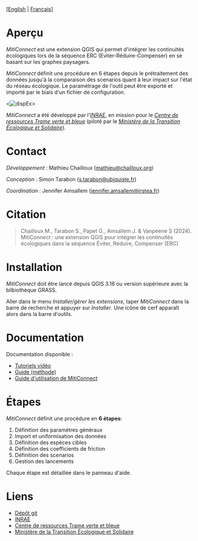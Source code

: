 
[[English](https://github.com/MathieuChailloux/MitiConnect/blob/main/docs/drafts/README.md) | [Français](https://github.com/MathieuChailloux/MitiConnect/blob/main/docs/drafts/README_fr.md)]

# Aperçu

*MitiConnect* est une extension QGIS qui permet d'intégrer les continuités écologiques lors de la séquence ERC (Eviter-Réduire-Compenser) en se basant sur les graphes paysagers.

*MitiConnect* définit une procédure en 6 étapes depuis le prétraitement des données jusqu'à la comparaison des scenarios quant à leur impact sur l'état du réseau écologique.
Le paramétrage de l'outil peut être exporté et importé par le biais d'un fichier de configuration.

<![dispEx](/docs/pictures/TODO.png)>

*MitiConnect* a été développé par l'[*INRAE*](http://www.inrae.fr), 
en mission pour le [*Centre de ressources Trame verte et bleue*](http://www.trameverteetbleue.fr/) 
(piloté par le [*Ministère de la Transition Écologique et Solidaire*](https://www.ecologie.gouv.fr/)).

# Contact

*Développement* : Mathieu Chailloux (mathieu@chailloux.org)

*Conception* : Simon Tarabon (s.tarabon@ubiquiste.fr)

*Coordination* : Jennifer Amsallem (jennifer.amsallem@irstea.fr)
    
# Citation

> Chailloux M., Tarabon S., Papet G., Amsallem J. & Vanpeene S (2024). MitiConnect : une extension QGIS pour intégrer les continuités écologiques dans la séquence Éviter, Réduire, Compenser (ERC)

# Installation

*MitiConnect* doit être lancé depuis QGIS 3.16 ou version supérieure avec la bilbiothèque GRASS.

Aller dans le menu *Installer/gérer les extensions*, taper *MitiConnect* dans la barre de recherche et appuyer sur *Installer*. Une icône de cerf apparaît alors dans la barre d'outils.

# Documentation

Documentation disponible :
 - [Tutoriels vidéo](https://www.youtube.com/playlist?list=PLTT27q-Qtk3rTeXq1mjfxtyD_wA6phvTr)
 - [Guide (méthode)](https://github.com/MathieuChailloux/MitiConnect/blob/main/docs/fr/Guide_MitiConnect.pdf)
 - [Guide d'utilisation de MitiConnect](https://github.com/MathieuChailloux/MitiConnect/blob/main/docs/fr/MitiConnect_GuideUtilisateur.pdf)
 
# Étapes

*MitiConnect* définit une procédure en **6 étapes**:
 1. Définition des paramètres généraux
 2. Import et uniformisation des données
 3. Définition des espèces cibles
 4. Définition des coefficients de friction
 5. Définition des scenarios
 6. Gestion des lancements
    
Chaque étape est détaillée dans le panneau d'aide.
    
# Liens
 - [Dépôt git](https://github.com/MathieuChailloux/MitiConnect)
 - [INRAE](http://www.inrae.fr)
 - [Centre de ressources Trame verte et bleue](http://www.trameverteetbleue.fr/)
 - [Ministère de la Transition Écologique et Solidaire](https://www.ecologie.gouv.fr/)


